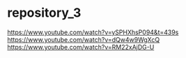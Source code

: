 # repository_3
https://www.youtube.com/watch?v=ySPHXhsP094&t=439s
https://www.youtube.com/watch?v=dQw4w9WgXcQ
https://www.youtube.com/watch?v=RM22xAjDG-U
